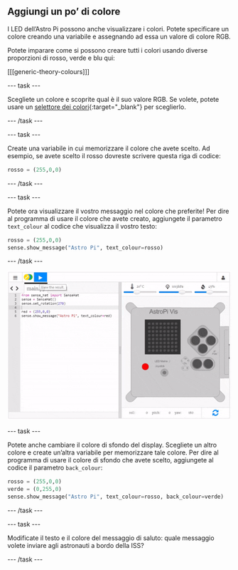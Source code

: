 ## Aggiungi un po’ di colore

I LED dell’Astro Pi possono anche visualizzare i colori. Potete specificare un colore creando una variabile e assegnando ad essa un valore di colore RGB.

Potete imparare come si possono creare tutti i colori usando diverse proporzioni di rosso, verde e blu qui:

[[[generic-theory-colours]]]

--- task ---

Scegliete un colore e scoprite qual è il suo valore RGB. Se volete, potete usare un [selettore dei colori](https://www.w3schools.com/colors/colors_rgb.asp){:target="_blank"} per sceglierlo.

--- /task ---

--- task ---

Create una variabile in cui memorizzare il colore che avete scelto. Ad esempio, se avete scelto il rosso dovreste scrivere questa riga di codice:

```python
rosso = (255,0,0)
```

--- /task ---

--- task ---

Potete ora visualizzare il vostro messaggio nel colore che preferite! Per dire al programma di usare il colore che avete creato, aggiungete il parametro `text_colour` al codice che visualizza il vostro testo:

```python
rosso = (255,0,0)
sense.show_message("Astro Pi", text_colour=rosso)
```

--- /task ---

![mostra il messaggio a colori](images/show-message-color.gif)

--- task ---

Potete anche cambiare il colore di sfondo del display. Scegliete un altro colore e create un’altra variabile per memorizzare tale colore. Per dire al programma di usare il colore di sfondo che avete scelto, aggiungete al codice il parametro `back_colour`:

```python
rosso = (255,0,0)
verde = (0,255,0)
sense.show_message("Astro Pi", text_colour=rosso, back_colour=verde)
```

--- /task ---

--- task ---

Modificate il testo e il colore del messaggio di saluto: quale messaggio volete inviare agli astronauti a bordo della ISS?

--- /task ---
